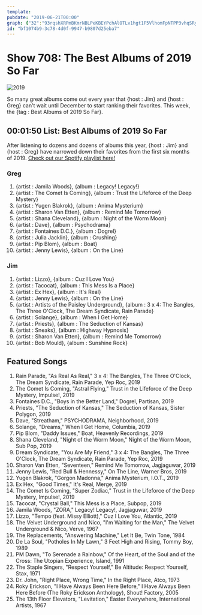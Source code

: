 ```yaml
---
template: 
pubdate: "2019-06-21T00:00"
graph: {"32":"93rqshXRPmBKmrNBLPeKBEYPchAlOTLv1hgt1F5VlhomFpNTPP3vhqSRy2jkBHWOqBL1d66QotRi2nW5BAXO5fdsHaJFDELQ1DXlJbXyOzjvzodgC25uQmHOPCPw8PcN8ZBCtpawfdwUgGJ7Gk2P0kO4xmZiflsHSAZxHXu2YN"}
id: "bf1074b9-3c78-4d0f-9947-b9807d25eba7"
---
```






# Show 708: The Best Albums of 2019 So Far

![2019](https://static.soundopinions.org/images/2019/sound_opinions_presents_.png)

So many great albums come out every year that {host : Jim} and {host : Greg} can't wait until December to start ranking their favorites. This week, the {tag : Best Albums of 2019 So Far}.



## 00:01:50 List: Best Albums of 2019 So Far

After listening to dozens and dozens of albums this year, {host : Jim} and {host : Greg} have narrowed down their favorites from the first six months of 2019. [Check out our Spotify playlist here!](https://open.spotify.com/playlist/4Y4CaHiWRGYZiaa6XiHDkf)


### Greg

1. {artist : Jamila Woods}, {album : Legacy! Legacy!}
2. {artist : The Comet Is Coming}, {album : Trust the Lifeforce of the Deep Mystery}
3. {artist : Yugen Blakrok}, {album : Anima Mysterium}
4. {artist : Sharon Van Etten}, {album : Remind Me Tomorrow}
5. {artist : Shana Cleveland}, {album : Night of the Worm Moon}
6. {artist : Dave}, {album : Psychodrama}
7. {artist : Fontaines D.C.}, {album : Dogrel}
8. {artist : Julia Jacklin}, {album : Crushing}
9. {artist : Pip Blom}, {album : Boat}
10. {artist : Jenny Lewis}, {album : On the Line}


### Jim

1. {artist : Lizzo}, {album : Cuz I Love You}
2. {artist : Tacocat}, {album : This Mess Is a Place}
3. {artist : Ex Hex}, {album : It's Real}
4. {artist : Jenny Lewis}, {album : On the Line}
5. {artist : Artists of the Paisley Underground}, {album : 3 x 4: The Bangles, The Three O'Clock, The Dream Syndicate, Rain Parade}
6. {artist : Solange}, {album : When I Get Home}
7. {artist : Priests}, {album : The Seduction of Kansas}
8. {artist : Sneaks}, {album : Highway Hypnosis}
9. {artist : Sharon Van Etten}, {album : Remind Me Tomorrow}
10. {artist : Bob Mould}, {album : Sunshine Rock}



## Featured Songs

1. Rain Parade, "As Real As Real," 3 x 4: The Bangles, The Three O'Clock, The Dream Syndicate, Rain Parade, Yep Roc, 2019
2. The Comet Is Coming, "Astral Flying," Trust in the Lifeforce of the Deep Mystery, Impulse!, 2019
3. Fontaines D.C., "Boys in the Better Land," Dogrel, Partisan, 2019
4. Priests, "The Seduction of Kansas," The Seduction of Kansas, Sister Polygon, 2019
5. Dave, "Streatham," PSYCHODRAMA, Neighborhood, 2019
6. Solange, "Dreams," When I Get Home, Columbia, 2019
7. Pip Blom, "Daddy Issues," Boat, Heavenly Recordings, 2019
8. Shana Cleveland, "Night of the Worm Moon," Night of the Worm Moon, Sub Pop, 2019
9. Dream Syndicate, "You Are My Friend," 3 x 4: The Bangles, The Three O'Clock, The Dream Syndicate, Rain Parade, Yep Roc, 2019
10. Sharon Van Etten, "Seventeen," Remind Me Tomorrow, Jagjaguwar, 2019
11. Jenny Lewis, "Red Bull & Hennessy," On The Line, Warner Bros, 2019
12. Yugen Blakrok, "Gorgon Madonna," Anima Mysterium, I.O.T., 2019
13. Ex Hex, "Good Times," It's Real, Merge, 2019
14. The Comet Is Coming, "Super Zodiac," Trust in the Lifeforce of the Deep Mystery, Impulse!, 2019
15. Tacocat, "Crystal Ball," This Mess is a Place, Subpop, 2019
16. Jamila Woods, "ZORA," Legacy! Legacy!, Jagjaguwar, 2019
17. Lizzo, "Tempo (feat. Missy Elliott)," Cuz I Love You, Atlantic, 2019
18. The Velvet Underground and Nico, "I'm Waiting for the Man," The Velvet Underground & Nico, Verve, 1967
19. The Replacements, "Answering Machine," Let It Be, Twin Tone, 1984
20. De La Soul, "Potholes In My Lawn," 3 Feet High and Rising, Tommy Boy, 1989
21. PM Dawn, "To Serenade a Rainbow," Of the Heart, of the Soul and of the Cross: The Utopian Experience, Island, 1991
22. The Staple Singers, "Respect Yourself," Be Altitude: Respect Yourself, Stax, 1971
23. Dr. John, "Right Place, Wrong Time," In the Right Place, Atco, 1973
24. Roky Erickson, "I Have Always Been Here Before," I Have Always Been Here Before (The Roky Erickson Anthology), Shout! Factory, 2005
25. The 13th Floor Elevators, "Levitation," Easter Everywhere, International Artists, 1967